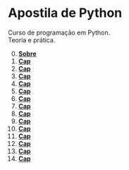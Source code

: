 # Apostila de Python
  
Curso de programação em Python.  
Teoria e prática.  

0. [**Sobre**](content/about.md)
1. [**Cap**](content/xxx.md)
2. [**Cap**](content/xxx.md)
3. [**Cap**](content/xxx.md)
4. [**Cap**](content/xxx.md)
5. [**Cap**](content/xxx.md)
6. [**Cap**](content/xxx.md)
7. [**Cap**](content/xxx.md)
8. [**Cap**](content/xxx.md)
9. [**Cap**](content/xxx.md)
10. [**Cap**](content/xxx.md)
11. [**Cap**](content/xxx.md)
12. [**Cap**](content/xxx.md)
13. [**Cap**](content/xxx.md)
14. [**Cap**](content/xxx.md)
